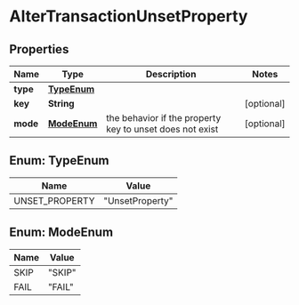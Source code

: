 

# AlterTransactionUnsetProperty


## Properties

| Name | Type | Description | Notes |
|------------ | ------------- | ------------- | -------------|
|**type** | [**TypeEnum**](#TypeEnum) |  |  |
|**key** | **String** |  |  [optional] |
|**mode** | [**ModeEnum**](#ModeEnum) | the behavior if the property key to unset does not exist |  [optional] |



## Enum: TypeEnum

| Name | Value |
|---- | -----|
| UNSET_PROPERTY | &quot;UnsetProperty&quot; |



## Enum: ModeEnum

| Name | Value |
|---- | -----|
| SKIP | &quot;SKIP&quot; |
| FAIL | &quot;FAIL&quot; |



